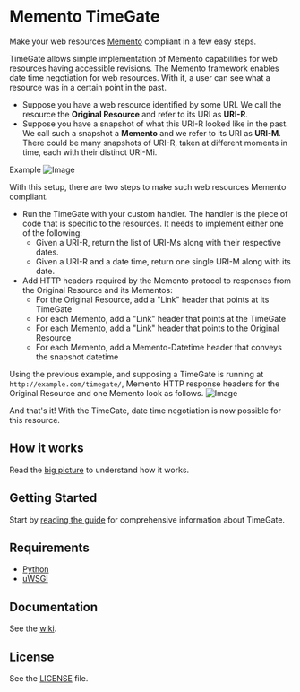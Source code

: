 # Memento TimeGate
Make your web resources [Memento](http://www.mementoweb.org) compliant in a few easy steps.

TimeGate allows simple implementation of Memento capabilities for web resources having accessible revisions.
The Memento framework enables date time negotiation for web resources. With it, a user can see what a resource was in a certain point in the past.
* Suppose you have a web resource identified by some URI. We call the resource the **Original Resource** and refer to its URI as **URI-R**.
* Suppose you have a snapshot of what this URI-R looked like in the past. We call such a snapshot a **Memento** and we refer to its URI as **URI-M**. There could be many snapshots of URI-R, taken at different moments in time, each with their distinct URI-Mi.

Example
![Image](https://raw.githubusercontent.com/mementoweb/timegate/master/doc/uris_example.png)

With this setup, there are two steps to make such web resources Memento compliant.
* Run the TimeGate with your custom handler. The handler is the piece of code that is specific to the resources. It needs to implement either one of the following:
  - Given a URI-R, return the list of URI-Ms along with their respective dates.
  - Given a URI-R and a date time, return one single URI-M along with its date.
* Add HTTP headers required by the Memento protocol to responses from the Original Resource and its Mementos:
  - For the Original Resource, add a "Link" header that points at its TimeGate
  - For each Memento, add a "Link" header that points at the TimeGate
  - For each Memento, add a "Link" header that points to the Original Resource
  - For each Memento, add a Memento-Datetime header that conveys the snapshot datetime

Using the previous example, and supposing a TimeGate is running at `http://example.com/timegate/`, Memento HTTP response headers for the Original Resource and one Memento look as follows.
![Image](https://raw.githubusercontent.com/mementoweb/timegate/master/doc/headers_example.png)

And that's it! With the TimeGate, date time negotiation is now possible for this resource.

## How it works
Read the [big picture](https://github.com/mementoweb/timegate/wiki/The-Big-Picture) to understand how it works.

## Getting Started
Start by [reading the guide](https://github.com/mementoweb/timegate/wiki/Getting-Started) for comprehensive information about TimeGate.

## Requirements
* [Python](https://www.python.org)
* [uWSGI](http://uwsgi-docs.readthedocs.org/en/latest/)

## Documentation
See the [wiki](https://github.com/mementoweb/timegate/wiki).

## License
See the [LICENSE](https://github.com/mementoweb/timegate/blob/master/LICENSE) file.


